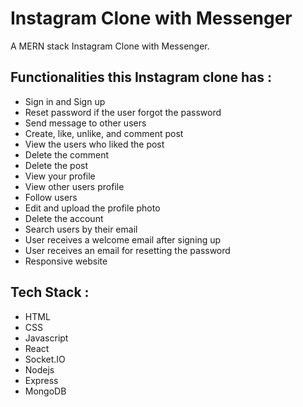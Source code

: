 # Instagram Clone with Messenger
A MERN stack Instagram Clone with Messenger.

## Functionalities this Instagram clone has :
 * Sign in and Sign up
 * Reset password if the user forgot the password
 * Send message to other users
 * Create, like, unlike, and comment post
 * View the users who liked the post
 * Delete the comment
 * Delete the post
 * View your profile
 * View other users profile
 * Follow users
 * Edit and upload the profile photo
 * Delete the account
 * Search users by their email
 * User receives a welcome email after signing up 
 * User receives an email for resetting the password
 * Responsive website
 
## Tech Stack :
* HTML
* CSS
* Javascript
* React
* Socket.IO
* Nodejs
* Express
* MongoDB